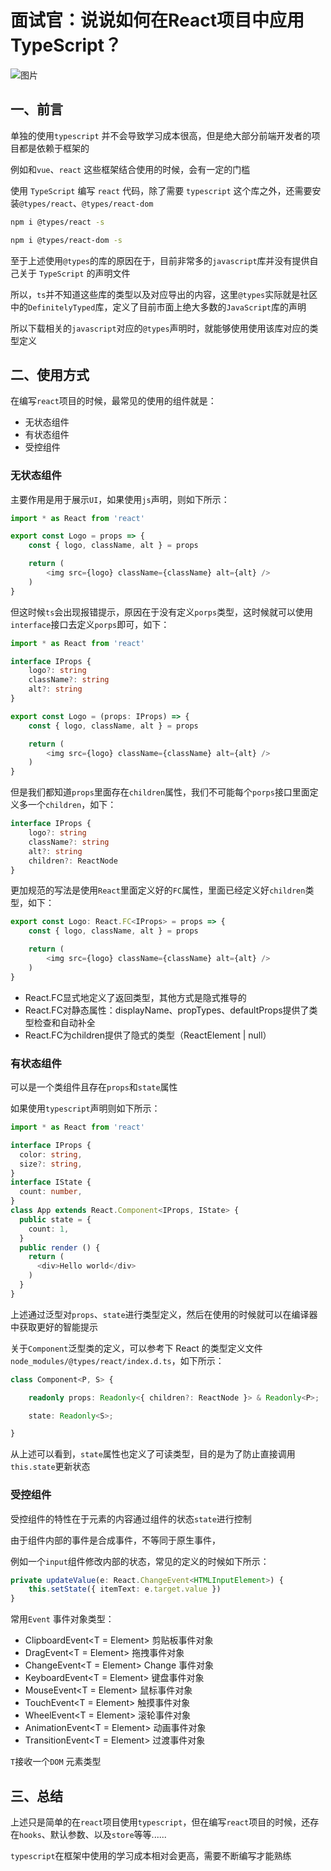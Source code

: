 # 面试官：说说如何在React项目中应用TypeScript？

![图片](https://cdn.jsdelivr.net/gh/IceRain-mvc/cdn/img/640-20210928215032303)

## 一、前言

单独的使用`typescript` 并不会导致学习成本很高，但是绝大部分前端开发者的项目都是依赖于框架的

例如和`vue`、`react` 这些框架结合使用的时候，会有一定的门槛

使用 `TypeScript` 编写 `react` 代码，除了需要 `typescript` 这个库之外，还需要安装`@types/react`、`@types/react-dom`

```bash
npm i @types/react -s

npm i @types/react-dom -s
```

至于上述使用`@types`的库的原因在于，目前非常多的`javascript`库并没有提供自己关于 `TypeScript` 的声明文件

所以，`ts`并不知道这些库的类型以及对应导出的内容，这里`@types`实际就是社区中的`DefinitelyTyped`库，定义了目前市面上绝大多数的`JavaScript`库的声明

所以下载相关的`javascript`对应的`@types`声明时，就能够使用使用该库对应的类型定义

## 二、使用方式

在编写`react`项目的时候，最常见的使用的组件就是：

- 无状态组件
- 有状态组件
- 受控组件

### 无状态组件

主要作用是用于展示`UI`，如果使用`js`声明，则如下所示：

```ts
import * as React from 'react'

export const Logo = props => {
    const { logo, className, alt } = props

    return (
        <img src={logo} className={className} alt={alt} />
    )
}
```

但这时候`ts`会出现报错提示，原因在于没有定义`porps`类型，这时候就可以使用`interface`接口去定义`porps`即可，如下：

```ts
import * as React from 'react'

interface IProps {
    logo?: string
    className?: string
    alt?: string
}

export const Logo = (props: IProps) => {
    const { logo, className, alt } = props

    return (
        <img src={logo} className={className} alt={alt} />
    )
}
```

但是我们都知道`props`里面存在`children`属性，我们不可能每个`porps`接口里面定义多一个`children`，如下：

```ts
interface IProps {
    logo?: string
    className?: string
    alt?: string
    children?: ReactNode
}
```

更加规范的写法是使用`React`里面定义好的`FC`属性，里面已经定义好`children`类型，如下：

```ts
export const Logo: React.FC<IProps> = props => {
    const { logo, className, alt } = props

    return (
        <img src={logo} className={className} alt={alt} />
    )
}
```

- React.FC显式地定义了返回类型，其他方式是隐式推导的
- React.FC对静态属性：displayName、propTypes、defaultProps提供了类型检查和自动补全
- React.FC为children提供了隐式的类型（ReactElement | null）

### 有状态组件

可以是一个类组件且存在`props`和`state`属性

如果使用`typescript`声明则如下所示：

```ts
import * as React from 'react'

interface IProps {
  color: string,
  size?: string,
}
interface IState {
  count: number,
}
class App extends React.Component<IProps, IState> {
  public state = {
    count: 1,
  }
  public render () {
    return (
      <div>Hello world</div>
    )
  }
}
```

上述通过泛型对`props`、`state`进行类型定义，然后在使用的时候就可以在编译器中获取更好的智能提示

关于`Component`泛型类的定义，可以参考下 React 的类型定义文件 `node_modules/@types/react/index.d.ts`，如下所示：

```ts
class Component<P, S> {

    readonly props: Readonly<{ children?: ReactNode }> & Readonly<P>;

    state: Readonly<S>;

}
```

从上述可以看到，`state`属性也定义了可读类型，目的是为了防止直接调用`this.state`更新状态

### 受控组件

受控组件的特性在于元素的内容通过组件的状态`state`进行控制

由于组件内部的事件是合成事件，不等同于原生事件，

例如一个`input`组件修改内部的状态，常见的定义的时候如下所示：

```ts
private updateValue(e: React.ChangeEvent<HTMLInputElement>) {
    this.setState({ itemText: e.target.value })
}
```

常用`Event` 事件对象类型：

- ClipboardEvent<T = Element> 剪贴板事件对象
- DragEvent<T = Element> 拖拽事件对象
- ChangeEvent<T = Element>  Change 事件对象
- KeyboardEvent<T = Element> 键盘事件对象
- MouseEvent<T = Element> 鼠标事件对象
- TouchEvent<T = Element>  触摸事件对象
- WheelEvent<T = Element> 滚轮事件对象
- AnimationEvent<T = Element> 动画事件对象
- TransitionEvent<T = Element> 过渡事件对象

`T`接收一个`DOM` 元素类型

## 三、总结

上述只是简单的在`react`项目使用`typescript`，但在编写`react`项目的时候，还存在`hooks`、默认参数、以及`store`等等......

`typescript`在框架中使用的学习成本相对会更高，需要不断编写才能熟练